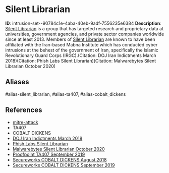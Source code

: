 # Silent Librarian

**ID**: intrusion-set--90784c1e-4aba-40eb-9adf-7556235e6384
**Description**: [Silent Librarian](https://attack.mitre.org/groups/G0122) is a group that has targeted research and proprietary data at universities, government agencies, and private sector companies worldwide since at least 2013. Members of  [Silent Librarian](https://attack.mitre.org/groups/G0122) are known to have been affiliated with the Iran-based Mabna Institute which has conducted cyber intrusions at the behest of the government of Iran, specifically the Islamic Revolutionary Guard Corps (IRGC).(Citation: DOJ Iran Indictments March 2018)(Citation: Phish Labs Silent Librarian)(Citation: Malwarebytes Silent Librarian October 2020)

## Aliases
#alias-silent_librarian, #alias-ta407, #alias-cobalt_dickens

## References
- [mitre-attack](https://attack.mitre.org/groups/G0122)
- TA407
- COBALT DICKENS
- [DOJ Iran Indictments March 2018](https://www.justice.gov/usao-sdny/press-release/file/1045781/download)
- [Phish Labs Silent Librarian](https://info.phishlabs.com/blog/silent-librarian-more-to-the-story-of-the-iranian-mabna-institute-indictment)
- [Malwarebytes Silent Librarian October 2020](https://blog.malwarebytes.com/malwarebytes-news/2020/10/silent-librarian-apt-phishing-attack/)
- [Proofpoint TA407 September 2019](https://www.proofpoint.com/us/threat-insight/post/threat-actor-profile-ta407-silent-librarian)
- [Secureworks COBALT DICKENS August 2018](https://www.secureworks.com/blog/back-to-school-cobalt-dickens-targets-universities)
- [Secureworks COBALT DICKENS September 2019](https://www.secureworks.com/blog/cobalt-dickens-goes-back-to-school-again)
